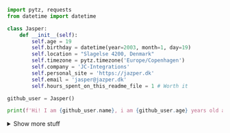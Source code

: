 ```python
import pytz, requests
from datetime import datetime

class Jasper:
    def __init__(self):
        self.age = 19
        self.birthday = datetime(year=2003, month=1, day=19)
        self.location = "Slagelse 4200, Denmark"
        self.timezone = pytz.timezone('Europe/Copenhagen')
        self.company = 'JC-Integrations'
        self.personal_site = 'https://jazper.dk'
        self.email = 'jasper@jazper.dk'
        self.hours_spent_on_this_readme_file = 1 # Worth it

github_user = Jasper()

print(f'Hi! I am {github_user.name}, i am {github_user.age} years old and based in {github_user.location}')
```

<details close>
<summary>Show more stuff</summary>

## Socials
<details close>
<summary>Show</summary>

<a href="https://www.reddit.com/user/j4asper"><img src="https://img.shields.io/badge/Reddit-FF4500?style=for-the-badge&logo=reddit&logoColor=white"></a>
<a href="https://www.snapchat.com/add/j4azper"><img src="https://img.shields.io/badge/Snapchat-FFFC00?style=for-the-badge&logo=snapchat&logoColor=white"></a>
<a href="https://twitter.com/Jazper1901"><img src="https://img.shields.io/badge/Twitter-1DA1F2?style=for-the-badge&logo=twitter&logoColor=white"></a>

</details>

## Computer
<details close>
<summary>Show</summary>

```console
jasper@Jasper-PC:~$ neofetch
        `osssssssssssssssssssso`           jasper@Jasper-PC 
       .osssssssssssssssssssssso.          ---------------- 
      .+oooooooooooooooooooooooo+.         OS: Zorin OS 16.1 x86_64 
                                           Kernel: 5.15.0-41-generic 
                                           Uptime: 9 hours, 26 mins 
  `::::::::::::::::::::::.         .:`     Packages: 2595 (dpkg), 37 (flatpak), 
 `+ssssssssssssssssss+:.`     `.:+ssso`    Shell: bash 5.0.17 
.ossssssssssssssso/.       `-+ossssssso.   Resolution: 1920x1080, 1920x1080 
ssssssssssssso/-`      `-/osssssssssssss   DE: GNOME 
.ossssssso/-`      .-/ossssssssssssssso.   WM: Mutter 
 `+sss+:.      `.:+ssssssssssssssssss+`    WM Theme: ZorinGrey-Dark 
  `:.         .::::::::::::::::::::::`     Theme: ZorinGrey-Dark [GTK2/3] 
                                           Icons: ZorinGrey-Dark [GTK2/3] 
                                           Terminal: gnome-terminal 
      .+oooooooooooooooooooooooo+.         CPU: AMD Ryzen 5 1400 (8) @ 3.800GHz 
       -osssssssssssssssssssssso-          GPU: AMD RX 6600 
        `osssssssssssssssssssso`           Memory: 5403MiB / 32017MiB 
```

<a href="https://zorin.com/os/"><img src="https://img.shields.io/badge/Zorin%20OS-0CC1F3?style=for-the-badge&logo=zorin&logoColor=white"></a>
<a href="https://www.amd.com/en/products/cpu/amd-ryzen-5-1400"><img src="https://img.shields.io/badge/AMD-Ryzen_5_1400-ED1C24?style=for-the-badge&logo=amd&logoColor=white"></a>
<a href="https://www.sapphiretech.com/en/consumer/pulse-radeon-rx-6600-8g-gddr6"><img src="https://img.shields.io/badge/AMD-Radeon_RX_6600-ED1C24?style=for-the-badge&logo=amd&logoColor=white"></a>
<a href="https://www.mozilla.org/da/firefox/new/"><img src="https://img.shields.io/badge/Firefox_Browser-FF7139?style=for-the-badge&logo=Firefox-Browser&logoColor=white"></a>
<a href="https://code.visualstudio.com/"><img src="https://img.shields.io/badge/Visual_Studio_Code-0078D4?style=for-the-badge&logo=visual%20studio%20code&logoColor=white"></a>

</details>


## Tools I've used
<details close>
<summary>Show</summary>

### Programming Languages:  

<a href="https://www.python.org/"><img src="https://img.shields.io/badge/Python-3776AB?style=for-the-badge&logo=python&logoColor=white"></a>
<a href="https://docs.microsoft.com/en-us/dotnet/"><img src="https://img.shields.io/badge/C%23-239120?style=for-the-badge&logo=c-sharp&logoColor=white"></a>
<a href="https://dart.dev/"><img src="https://img.shields.io/badge/Dart-0175C2?style=for-the-badge&logo=dart&logoColor=white"></a>
<a href="https://www.javascript.com/"><img src="https://img.shields.io/badge/JavaScript-F7DF1E?style=for-the-badge&logo=javascript&logoColor=black"></a>

### Databases:

<a href="https://www.google.com/url?sa=t&rct=j&q=&esrc=s&source=web&cd=&cad=rja&uact=8&ved=2ahUKEwi9o5DsrJf5AhV1VvEDHdUkApgQFnoECBIQAQ&url=https%3A%2F%2Fmariadb.org%2F&usg=AOvVaw10264uJfiT1f86dmQ3wPSz"><img src="https://img.shields.io/badge/MariaDB-003545?style=for-the-badge&logo=mariadb&logoColor=white"></a>
<a href="https://www.google.com/url?sa=t&rct=j&q=&esrc=s&source=web&cd=&cad=rja&uact=8&ved=2ahUKEwjN_u_xrJf5AhX9XvEDHbDSC1QQFnoECBQQAQ&url=https%3A%2F%2Fwww.mysql.com%2F&usg=AOvVaw20c6IrMAtNC1A9NZPsDpWW"><img src="https://img.shields.io/badge/MySQL-005C84?style=for-the-badge&logo=mysql&logoColor=white"></a>
<a href="https://www.google.com/url?sa=t&rct=j&q=&esrc=s&source=web&cd=&cad=rja&uact=8&ved=2ahUKEwjB8eD4rJf5AhVDQvEDHQ16BrEQFnoECBIQAQ&url=https%3A%2F%2Fwww.sqlite.org%2F&usg=AOvVaw2FGx1kWp6WBAJWy5IhYh3r"><img src="https://img.shields.io/badge/SQLite-07405E?style=for-the-badge&logo=sqlite&logoColor=white"></a>
<a href="https://www.google.com/url?sa=t&rct=j&q=&esrc=s&source=web&cd=&cad=rja&uact=8&ved=2ahUKEwiKlvr8rJf5AhUtYPEDHZ0XA-MQFnoECA8QAQ&url=https%3A%2F%2Fredis.io%2F&usg=AOvVaw0SPzotNaWJKDkbJZ8FW9ft"><img src="https://img.shields.io/badge/redis-%23DD0031.svg?&style=for-the-badge&logo=redis&logoColor=white"></a>

## Web:

<img src="https://img.shields.io/badge/HTML5-E34F26?style=for-the-badge&logo=html5&logoColor=white">
<img src="https://img.shields.io/badge/CSS-239120?&style=for-the-badge&logo=css3&logoColor=white">
<img src="https://img.shields.io/badge/Markdown-000000?style=for-the-badge&logo=markdown&logoColor=white">
<img src="https://img.shields.io/badge/Django-092E20?style=for-the-badge&logo=django&logoColor=white">
<img src="https://img.shields.io/badge/Flask-000000?style=for-the-badge&logo=flask&logoColor=white">

### Other Technologies:

<a href="https://www.docker.com/"><img src="https://img.shields.io/badge/Docker-119EFF?style=for-the-badge&logo=Docker&logoColor=white"></a>
<a href="https://www.twilio.com/"><img src="https://img.shields.io/badge/Twilio-F22F46?style=for-the-badge&logo=Twilio&logoColor=white"></a>
<a href="https://nextcloud.com/"><img src="https://img.shields.io/badge/Nextcloud-0082C9?style=for-the-badge&logo=Nextcloud&logoColor=white"></a>
<a href="https://github.com"><img src="https://img.shields.io/badge/GitHub_Actions-2088FF?style=for-the-badge&logo=github-actions&logoColor=white"></a>
<a href="https://www.cloudflare.com/"><img src="https://img.shields.io/badge/Cloudflare-F38020?style=for-the-badge&logo=Cloudflare&logoColor=white"></a>
<a href="https://analytics.google.com"><img src="https://img.shields.io/badge/Google%20Analytics-E37400?style=for-the-badge&logo=google%20analytics&logoColor=white"></a>
<img src="https://img.shields.io/badge/Debian-A81D33?style=for-the-badge&logo=debian&logoColor=white">


<img src="https://github-readme-stats.vercel.app/api?username=j4asper&theme=blue-green">

</details>

</details>

